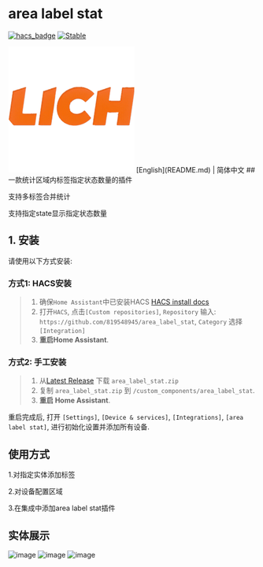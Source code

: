 
# area label stat
[![hacs_badge](https://img.shields.io/badge/HACS-Default-orange.svg)](https://github.com/hacs/integration)
[![Stable](https://img.shields.io/github/v/release/819548945/area_label_stat)](https://github.com/819548945/area_label_stat/releases/latest)


<img width="256" height="256" alt="icon" src="https://github.com/819548945/area_label_stat/blob/main/icon/icon.png?raw=true" />
[English](README.md) | 简体中文 
## 一款统计区域内标签指定状态数量的插件

支持多标签合并统计

支持指定state显示指定状态数量


## 1. 安装

请使用以下方式安装:

### 方式1: HACS安装

> 1. 确保`Home Assistant`中已安装HACS [HACS install docs](https://hacs.xyz/docs/setup/download)
> 2. 打开`HACS`, 点击`[Custom repositories]`, `Repository` 输入: `https://github.com/819548945/area_label_stat`, `Category` 选择 `[Integration]`
> 3. **重启Home Assistant**.


### 方式2: 手工安装

> 1. 从[Latest Release](https://github.com/819548945/area_label_stat/releases/latest) 下载 `area_label_stat.zip`
> 2. 复制 `area_label_stat.zip` 到 `/custom_components/area_label_stat`.
> 3. **重启 Home Assistant**.

重启完成后, 打开 `[Settings]`, `[Device & services]`, `[Integrations]`, `[area label stat]`, 进行初始化设置并添加所有设备.



## 使用方式 

 1.对指定实体添加标签
 
 2.对设备配置区域
 
 3.在集成中添加area label stat插件

## 实体展示

<img width="500"  alt="image" src="https://github.com/user-attachments/assets/99d5d895-d579-4ace-9062-c86e73b698dc" />

<img width="500"  alt="image" src="https://github.com/user-attachments/assets/64551085-5b45-4df0-8acd-ab8486d76a51" />

<img width="500"  alt="image" src="https://github.com/user-attachments/assets/90c8d08c-e0a8-4f69-af1f-99cba3ab1a5c" />


